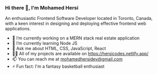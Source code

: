 ### Hi there 👋, I'm Mohamed Hersi

An enthusiastic Frontend Software Developer located in Toronto, Canada, with a keen interest in designing and deploying effective frontend web applications.

- 🔭 I’m currently working on a MERN stack real estate application
- 🌱 I’m currently learning Node JS
- 💬 Ask me about HTML, CSS, JavaScript, React
- 👨‍💻 All of my projects are available on https://hersicodes.netlify.app/
- 📫 You can reach me at mohamedhersidev@gmail.com
- ⚡ Fun fact: I'm a fantasy basketball enthusiast

